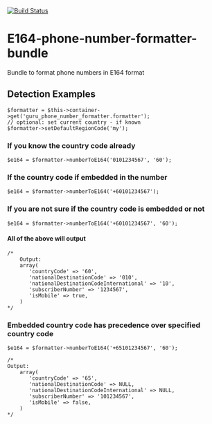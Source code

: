 [![Build Status](https://travis-ci.org/propertyguru/E164-phone-number-formatter-bundle.svg?branch=master)](https://travis-ci.org/propertyguru/E164-phone-number-formatter-bundle)

# E164-phone-number-formatter-bundle
Bundle to format phone numbers in E164 format

## Detection Examples
    $formatter = $this->container->get('guru_phone_number_formatter.formatter');
    // optional: set current country - if known
    $formatter->setDefaultRegionCode('my');

### If you know the country code already
    $e164 = $formatter->numberToE164('0101234567', '60');

### If the country code if embedded in the number
    $e164 = $formatter->numberToE164('+60101234567');

### If you are not sure if the country code is embedded or not
    $e164 = $formatter->numberToE164('+60101234567', '60');

#### All of the above will output
    /*
        Output:
        array(
           'countryCode' => '60',
           'nationalDestinationCode' => '010',
           'nationalDestinationCodeInternational' => '10',
           'subscriberNumber' => '1234567',
           'isMobile' => true,
        )
    */

### Embedded country code has precedence over specified country code
    $e164 = $formatter->numberToE164('+65101234567', '60');

    /*
    Output:
        array(
           'countryCode' => '65',
           'nationalDestinationCode' => NULL,
           'nationalDestinationCodeInternational' => NULL,
           'subscriberNumber' => '101234567',
           'isMobile' => false,
        )
    */


